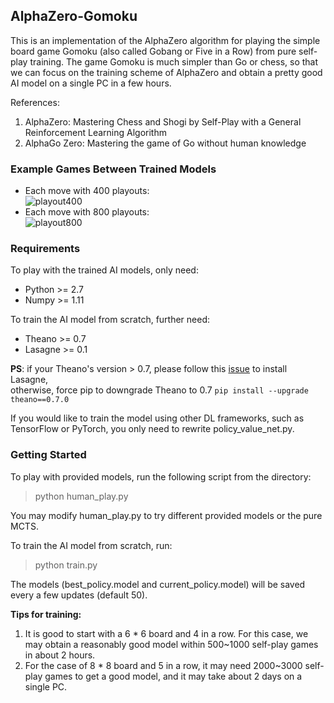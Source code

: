 ## AlphaZero-Gomoku
This is an implementation of the AlphaZero algorithm for playing the simple board game Gomoku (also called Gobang or Five in a Row) from pure self-play training. The game Gomoku is much simpler than Go or chess, so that we can focus on the training scheme of AlphaZero and obtain a pretty good AI model on a single PC in a few hours. 

References:  
1. AlphaZero: Mastering Chess and Shogi by Self-Play with a General Reinforcement Learning Algorithm
2. AlphaGo Zero: Mastering the game of Go without human knowledge

### Example Games Between Trained Models
- Each move  with 400 playouts:  
![playout400](https://raw.githubusercontent.com/junxiaosong/AlphaZero_Gomoku/master/playout400.gif)
- Each move  with 800 playouts:  
![playout800](https://raw.githubusercontent.com/yangboz/AlphaZero_Gomoku/master/playout800.gif)

### Requirements
To play with the trained AI models, only need:
- Python >= 2.7
- Numpy >= 1.11

To train the AI model from scratch, further need:
- Theano >= 0.7
- Lasagne >= 0.1  

**PS**: if your Theano's version > 0.7, please follow this [issue](https://github.com/aigamedev/scikit-neuralnetwork/issues/235) to install Lasagne,  
otherwise, force pip to downgrade Theano to 0.7 ``pip install --upgrade theano==0.7.0``

If you would like to train the model using other DL frameworks, such as TensorFlow or PyTorch, you only need to rewrite policy_value_net.py.

### Getting Started
To play with provided models, run the following script from the directory:  
> python human_play.py  

You may modify human_play.py to try different provided models or the pure MCTS.

To train the AI model from scratch, run:   
> python train.py

The models (best_policy.model and current_policy.model) will be saved every a few updates (default 50).

**Tips for training:**
1. It is good to start with a 6 * 6 board and 4 in a row. For this case, we may obtain a reasonably good model within 500~1000 self-play games in about 2 hours.
2. For the case of 8 * 8 board and 5 in a row, it may need 2000~3000 self-play games to get a good model, and it may take about 2 days on a single PC.

